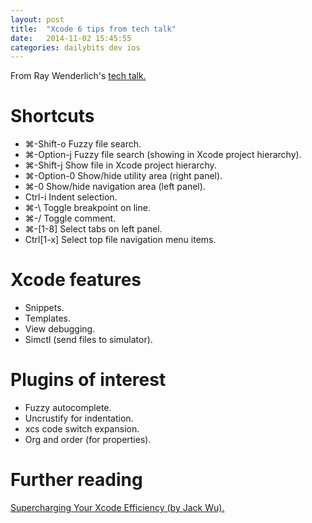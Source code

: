 ```yaml
---
layout: post
title:  "Xcode 6 tips from tech talk"
date:   2014-11-02 15:45:55
categories: dailybits dev ios
---
```


From Ray Wenderlich's [tech talk.](http://www.raywenderlich.com/85999/xcode-6-tips-tricks-tech-talk-video)

Shortcuts
=========

* ⌘-Shift-o Fuzzy file search.
* ⌘-Option-j Fuzzy file search (showing in Xcode project hierarchy).
* ⌘-Shift-j Show file in Xcode project hierarchy.
* ⌘-Option-0 Show/hide utility area (right panel).
* ⌘-0 Show/hide navigation area (left panel).
* Ctrl-i Indent selection.
* ⌘-\ Toggle breakpoint on line.
* ⌘-/ Toggle comment.
* ⌘-[1-8] Select tabs on left panel.
* Ctrl[1-x] Select top file navigation menu items.


Xcode features
==============

* Snippets.
* Templates.
* View debugging.
* Simctl (send files to simulator).


Plugins of interest
===================

* Fuzzy autocomplete.
* Uncrustify for indentation.
* xcs code switch expansion.
* Org and order (for properties).


Further reading
===============

[Supercharging Your Xcode Efficiency (by Jack Wu).](http://www.raywenderlich.com/72021/supercharging-xcode-efficiency)
